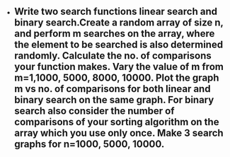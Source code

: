 - ## Write two search functions linear search and binary search.Create a random array of size n, and perform m searches on the array, where the element to be searched is also determined randomly. Calculate the no. of comparisons your function makes. Vary the value of m from m=1,1000, 5000, 8000, 10000. Plot the graph m vs no. of comparisons for both linear and binary search on the same graph. For binary search also consider the number of comparisons of your sorting algorithm on the array which you use only once. Make 3 search graphs for n=1000, 5000, 10000.
